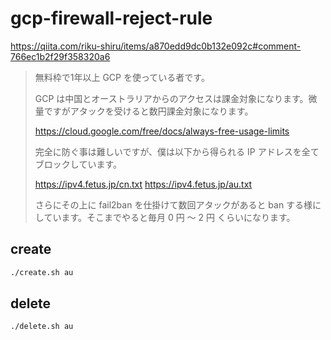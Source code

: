 # gcp-firewall-reject-rule

https://qiita.com/riku-shiru/items/a870edd9dc0b132e092c#comment-766ec1b2f29f358320a6


> 無料枠で1年以上 GCP を使っている者です。
> 
> GCP は中国とオーストラリアからのアクセスは課金対象になります。微量ですがアタックを受けると数円課金対象になります。
> 
> https://cloud.google.com/free/docs/always-free-usage-limits
> 
> 完全に防ぐ事は難しいですが、僕は以下から得られる IP アドレスを全てブロックしています。
> 
> https://ipv4.fetus.jp/cn.txt
> https://ipv4.fetus.jp/au.txt
> 
> さらにその上に fail2ban を仕掛けて数回アタックがあると ban する様にしています。そこまでやると毎月 0 円 ～ 2 円 くらいになります。

## create

```sh
./create.sh au
```

## delete

```sh
./delete.sh au
```
